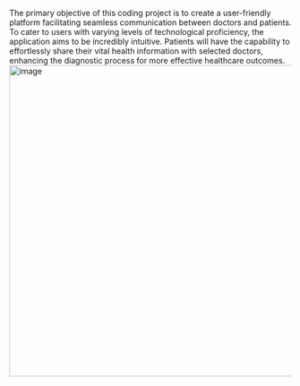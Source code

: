 The primary objective of this coding project is to create a user-friendly platform facilitating seamless communication between doctors and patients. 
To cater to users with varying levels of technological proficiency, the application aims to be incredibly intuitive. 
Patients will have the capability to effortlessly share their vital health information with selected doctors, enhancing the diagnostic process for more effective healthcare outcomes.
<img width="556" alt="image" src="https://github.com/ppate460/PatientCarePlus/assets/97317405/f1333a1d-30de-44d5-b10c-8f0939bb4bfb">

